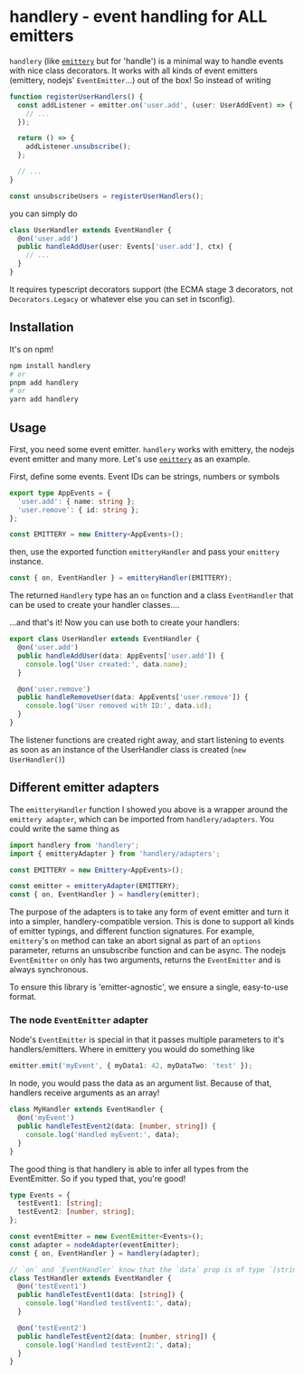 # handlery - event handling for ALL emitters

`handlery` (like [`emittery`](https://github.com/sindresorhus/emittery) but for 'handle') is a minimal way to handle events with nice class decorators. It works with all kinds of event emitters (emittery, nodejs' `EventEmitter`...) out of the box! So instead of writing

```ts
function registerUserHandlers() {
  const addListener = emitter.on('user.add', (user: UserAddEvent) => {
    // ...
  });

  return () => {
    addListener.unsubscribe();
  };

  // ...
}

const unsubscribeUsers = registerUserHandlers();
```

you can simply do

```ts
class UserHandler extends EventHandler {
  @on('user.add')
  public handleAddUser(user: Events['user.add'], ctx) {
    // ...
  }
}
```

It requires typescript decorators support (the ECMA stage 3 decorators, not `Decorators.Legacy` or whatever else you can set in tsconfig).

## Installation

It's on npm!

```bash
npm install handlery
# or
pnpm add handlery
# or
yarn add handlery
```

## Usage

First, you need some event emitter. `handlery` works with emittery, the nodejs event emitter and many more. Let's use [`emittery`](https://github.com/sindresorhus/emittery) as an example.

First, define some events. Event IDs can be strings, numbers or symbols

```ts
export type AppEvents = {
  'user.add': { name: string };
  'user.remove': { id: string };
};

const EMITTERY = new Emittery<AppEvents>();
```

then, use the exported function `emitteryHandler` and pass your `emittery` instance.

```ts
const { on, EventHandler } = emitteryHandler(EMITTERY);
```

The returned `Handlery` type has an `on` function and a class `EventHandler` that can be used to create your handler classes....

...and that's it! Now you can use both to create your handlers:

```ts
export class UserHandler extends EventHandler {
  @on('user.add')
  public handleAddUser(data: AppEvents['user.add']) {
    console.log('User created:', data.name);
  }

  @on('user.remove')
  public handleRemoveUser(data: AppEvents['user.remove']) {
    console.log('User removed with ID:', data.id);
  }
}
```

The listener functions are created right away, and start listening to events as soon as an instance of the UserHandler class is created (`new UserHandler()`)

## Different emitter adapters

The `emitteryHandler` function I showed you above is a wrapper around the `emittery adapter`, which can be imported from `handlery/adapters`. You could write the same thing as

```ts
import handlery from 'handlery';
import { emitteryAdapter } from 'handlery/adapters';

const EMITTERY = new Emittery<AppEvents>();

const emitter = emitteryAdapter(EMITTERY);
const { on, EventHandler } = handlery(emitter);
```

The purpose of the adapters is to take any form of event emitter and turn it into a simpler, handlery-compatible version. This is done to support all kinds of emitter typings, and different function signatures. For example, `emittery`'s `on` method can take an abort signal as part of an `options` parameter, returns an unsubscribe function and can be async. The nodejs `EventEmitter` `on` only has two arguments, returns the `EventEmitter` and is always synchronous.

To ensure this library is 'emitter-agnostic', we ensure a single, easy-to-use format.

### The node `EventEmitter` adapter

Node's `EventEmitter` is special in that it passes multiple parameters to it's handlers/emitters. Where in emittery you would do something like

```ts
emitter.emit('myEvent', { myData1: 42, myDataTwo: 'test' });
```

In node, you would pass the data as an argument list. Because of that, handlers receive arguments as an array!

```ts
class MyHandler extends EventHandler {
  @on('myEvent')
  public handleTestEvent2(data: [number, string]) {
    console.log('Handled myEvent:', data);
  }
}
```

The good thing is that handlery is able to infer all types from the EventEmitter. So if you typed that, you're good!

```ts
type Events = {
  testEvent1: [string];
  testEvent2: [number, string];
};

const eventEmitter = new EventEmitter<Events>();
const adapter = nodeAdapter(eventEmitter);
const { on, EventHandler } = handlery(adapter);

// `on` and `EventHandler` know that the `data` prop is of type `[string]` or `[string, number]`.
class TestHandler extends EventHandler {
  @on('testEvent1')
  public handleTestEvent1(data: [string]) {
    console.log('Handled testEvent1:', data);
  }

  @on('testEvent2')
  public handleTestEvent2(data: [number, string]) {
    console.log('Handled testEvent2:', data);
  }
}
```

